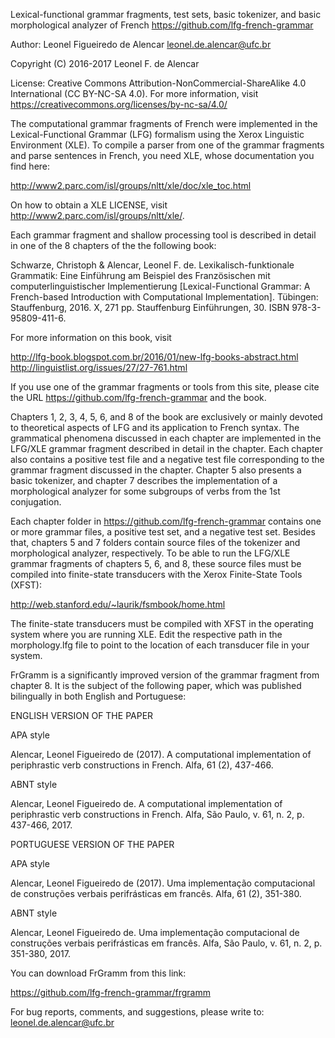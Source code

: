 
Lexical-functional grammar fragments, test sets, basic tokenizer, and basic morphological analyzer of French https://github.com/lfg-french-grammar

Author: Leonel Figueiredo de Alencar <leonel.de.alencar@ufc.br> 

Copyright (C) 2016-2017 Leonel F. de Alencar

License: Creative Commons Attribution-NonCommercial-ShareAlike 4.0 International (CC BY-NC-SA 4.0). For  more information, visit https://creativecommons.org/licenses/by-nc-sa/4.0/

The computational grammar fragments of French were implemented in the Lexical-Functional Grammar (LFG) formalism using the Xerox Linguistic Environment (XLE). To compile a parser from one of the grammar fragments and parse sentences in French, you need XLE, whose documentation you find here:

http://www2.parc.com/isl/groups/nltt/xle/doc/xle_toc.html

On how to obtain a XLE LICENSE, visit http://www2.parc.com/isl/groups/nltt/xle/. 

Each grammar fragment and shallow processing tool is described in detail in one of the 8 chapters of the the following book:

Schwarze, Christoph & Alencar, Leonel F. de. Lexikalisch-funktionale Grammatik: Eine Einführung am Beispiel des Französischen mit computerlinguistischer Implementierung [Lexical-Functional Grammar: A French-based Introduction with Computational Implementation]. Tübingen: Stauffenburg, 2016. X, 271 pp. Stauffenburg Einführungen, 30. ISBN 978-3-95809-411-6.

For more information on this book, visit 

http://lfg-book.blogspot.com.br/2016/01/new-lfg-books-abstract.html
http://linguistlist.org/issues/27/27-761.html

If you use one of the grammar fragments or tools from this site, please cite the URL https://github.com/lfg-french-grammar and the book.

Chapters 1, 2, 3, 4, 5, 6, and 8 of the book are exclusively or mainly devoted to theoretical aspects of LFG and its application to French syntax. The grammatical phenomena discussed in each chapter are implemented in the LFG/XLE grammar fragment described in detail in the chapter. Each chapter also contains a positive test file and a negative test file corresponding to the grammar fragment discussed in the chapter. Chapter 5 also presents a basic tokenizer, and chapter 7 describes the implementation of a morphological analyzer for some subgroups of verbs from the 1st conjugation. 

Each chapter folder in https://github.com/lfg-french-grammar contains one or more grammar files, a positive test set, and a negative test set. Besides that, chapters 5 and 7 folders contain source files of the tokenizer and morphological analyzer, respectively. To be able to run the LFG/XLE grammar fragments of chapters 5, 6, and 8, these source files must be compiled into finite-state transducers with the Xerox Finite-State Tools (XFST):

http://web.stanford.edu/~laurik/fsmbook/home.html

The finite-state transducers must be compiled with XFST in the operating system where you are running XLE. Edit the respective path in the morphology.lfg file to point to the location of each transducer file in your system.

FrGramm is a significantly improved version of the grammar fragment from chapter 8. It is the subject of the following paper, which was published bilingually in both English and Portuguese:

ENGLISH VERSION OF THE PAPER

APA style

Alencar, Leonel Figueiredo de (2017). A computational implementation of periphrastic verb constructions in French. Alfa, 61 (2), 437-466.

ABNT style

Alencar, Leonel Figueiredo de. A computational implementation of periphrastic verb constructions in French. Alfa, São Paulo, v. 61, n. 2, p. 437-466, 2017.

PORTUGUESE VERSION OF THE PAPER

APA style

Alencar, Leonel Figueiredo de (2017). Uma implementação computacional de construções verbais perifrásticas em francês. Alfa, 61 (2), 351-380.

ABNT style

Alencar, Leonel Figueiredo de. Uma implementação computacional de construções verbais perifrásticas em francês. Alfa, São Paulo, v. 61, n. 2, p. 351-380, 2017.

You can download FrGramm from this link:

https://github.com/lfg-french-grammar/frgramm

For bug reports, comments, and suggestions, please write to: leonel.de.alencar@ufc.br

